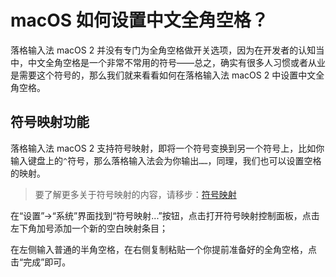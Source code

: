 # macOS 如何设置中文全角空格？

落格输入法 macOS 2 并没有专门为全角空格做开关选项，因为在开发者的认知当中，中文全角空格是一个非常不常用的符号——总之，确实有很多人习惯或者从业是需要这个符号的，那么我们就来看看如何在落格输入法 macOS 2 中设置中文全角空格。

## 符号映射功能

落格输入法 macOS 2 支持符号映射，即将一个符号变换到另一个符号上，比如你输入键盘上的`^`符号，那么落格输入法会为你输出`……`，同理，我们也可以设置空格的映射。

> 要了解更多关于符号映射的内容，请移步：[符号映射](https://docs.logcg.com/ui-macos/system/puncmap.html)

在“设置”→“系统”界面找到“符号映射...”按钮，点击打开符号映射控制面板，点击左下角加号添加一个新的空白映射条目；

在左侧输入普通的半角空格，在右侧复制粘贴一个你提前准备好的全角空格，点击“完成”即可。

